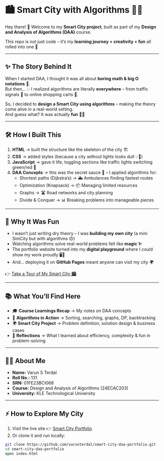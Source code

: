 # 🏙️ Smart City with Algorithms 🚦🤖  

Hey there! 👋 Welcome to my **Smart City project**, built as part of my **Design and Analysis of Algorithms (DAA)** course.  

This repo is not just code – it’s my **learning journey + creativity + fun** all rolled into one 🎉  

---

## ✨ The Story Behind It  
When I started DAA, I thought it was all about **boring math & big O notations** 🙈.  
But then… 💡 I realized algorithms are literally **everywhere** – from traffic signals 🚦 to online shopping carts 🛒.  

So, I decided to **design a Smart City using algorithms** – making the theory come alive in a real-world setting.  
And guess what? It was actually **fun** 🕺🔥  

---

## 🛠️ How I Built This  
1. **HTML** → built the structure like the skeleton of the city 🏗️  
2. **CSS** → added styles (because a city without lights looks dull 💡🌃)  
3. **JavaScript** → gave it life, toggling sections like traffic lights switching green/red 🚦  
4. **DAA Concepts** → this was the secret sauce 🍝 – I applied algorithms for:  
   - Shortest paths (Dijkstra’s) → 🚑 Ambulances finding fastest routes  
   - Optimization (Knapsack) → 📦 Managing limited resources  
   - Graphs → 🛣️ Road networks and city planning  
   - Divide & Conquer → 📊 Breaking problems into manageable pieces  

---

## 🚀 Why It Was Fun  
- I wasn’t just writing dry theory – I was **building my own city** (a mini SimCity but with algorithms 😍)  
- Watching algorithms solve real-world problems felt like **magic ✨**  
- The portfolio website turned into my **digital playground** where I could show my work proudly 🖥️🎨  
- And… deploying it on **GitHub Pages** meant anyone can visit my city 🌍  

👉 [Take a Tour of My Smart City 🏙️](https://varunterdal.github.io/smart-city-daa-portfolio/)  

---

## 📚 What You’ll Find Here  
- 🎓 **Course Learnings Recap** → My notes on DAA concepts  
- 🧩 **Algorithms in Action** → Sorting, searching, graphs, DP, backtracking  
- 🌍 **Smart City Project** → Problem definition, solution design & business cases  
- 🤯 **Reflections** → What I learned about efficiency, complexity & fun in problem-solving  

---

## 👨‍🎓 About Me  
- **Name:** Varun S Terdal  
- **Roll No.:** 131  
- **SRN:** 01FE23BCI068  
- **Course:** Design and Analysis of Algorithms (24ECAC203)  
- **University:** KLE Technological University  

---

## ⚡ How to Explore My City  
1. Visit the live site 👉 [Smart City Portfolio](https://varunterdal.github.io/smart-city-daa-portfolio/)  
2. Or clone it and run locally:  

```bash
git clone https://github.com/varunterdal/smart-city-daa-portfolio.git
cd smart-city-daa-portfolio
open index.html
